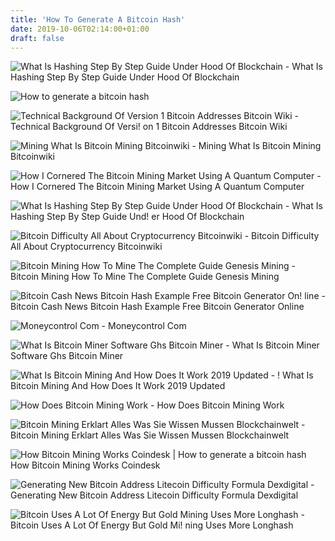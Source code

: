 ```yaml
---
title: 'How To Generate A Bitcoin Hash'
date: 2019-10-06T02:14:00+01:00
draft: false
---
```


![What Is Hashing Step By Step Guide Under Hood Of Blockchain - ](https://blockgeeks.com/wp-content/uploads/2017/08/image4.png "What Is Hashing Step By Step Guide Under Hood Of Blockchain | How to generate a bitcoin hash") What Is Hashing Step By Step Guide Under Hood Of Blockchain

![How to generate a bitcoin hash](https://1.bp.blogspot.com/-j-kCXsrhKjg/WT4V4Zu0SmI/AAAAAAAAFxY/NeO1V6r1EGw3i4WVtwhkfszLVO0obTktgCLcB/s1600/Bitcoin+Software+Generator+Hacking+2017+KEY+%28no+fixed%29.jpg "How to generate a bitcoin hash") 

![Technical Background Of Version 1 Bitcoin Addresses Bitcoin Wiki - ](https://en.bitcoin.it/w/images/en/9/9b/PubKeyToAddr.png "Technical Background Of Version 1 Bitcoin Addresses Bitcoin Wiki | How to generate a bitcoin hash") Technical Background Of Versi! on 1 Bitcoin Addresses Bitcoin Wiki

![Mining What Is Bitcoin Mining Bitcoinwiki - ](https://en.bitcoinwiki.org/upload/en/images/4/41/Mining.png "Mining What Is Bitcoin Mining Bitcoinwiki | How to generate a bitcoin hash") Mining What Is Bitcoin Mining Bitcoinwiki

![How I Cornered The Bitcoin Mining Market Using A Quantum Computer - ](https://hackernoon.com/hn-images/1*OkD_DKKrN4o2lYk59ya6Tg.jpeg "How I Cornered The Bitcoin Mining Market Using A Quantum Computer | How to generate a bitcoin hash") How I Cornered The Bitcoin Mining Market Using A Quantum Computer

![What Is Hashing Step By Step Guide Under Hood Of Blockchain - ](https://blockgeeks.com/wp-content/uploads/2017/08/image5.png "What Is Hashing Step By Step Guide Under Hood Of Blockchain | How to gener!   ate a bitcoin hash") What Is Hashing Step By Step Guide Und! er Hood Of Blockchain

![Bitcoin Difficulty All About Cryptocurrency Bitcoinwiki - ](https://en.bitcoinwiki.org/upload/en/images/thumb/f/f0/Difficulty.jpg/500px-Difficulty.jpg "Bitcoin Difficulty All About Cryptocurrency Bitcoinwiki | How to generate a bitcoin hash") Bitcoin Difficulty All About Cryptocurrency Bitcoinwiki

![Bitcoin Mining How To Mine The Complete Guide Genesis Mining - ](https://www.genesis-mining.com/img/Version3/og/genesis-mining-og-how_to_mine_bitcoin.png "Bitcoin Mining How To Mine The Complete Guide Genesis Mining | How to generate a bitcoin hash") Bitcoin Mining How To Mine The Complete Guide Genesis Mining

![Bitcoin Cash News Bitcoin Hash Example Free Bitcoin Generator On!   line - ](https://i.pinimg.com/736x/f4/fe/85/f4fe854c9cbc9ad646df5248974a3b3d.jpg "Bitcoin Cash News Bitcoin Hash Example Free Bitcoin Generator Online | How to generate a bitcoin hash") Bitcoin Cash News Bitcoin Hash Example Free Bitcoin Generator Online

![Moneycontrol Com - ](http://static-news.moneycontrol.com/static-mcnews/2017/12/bitcoin-economy.jpg "Moneycontrol Com | How to generate a bitcoin hash") Moneycontrol Com

![What Is Bitcoin Miner Software Ghs Bitcoin Miner - ](http://4.bp.blogspot.com/-S71xrgT3Otk/VCxsIzshqUI/AAAAAAAAACE/u5Fiu4YwZnA/s1600/fastbitcoinminer.png "What Is Bitcoin Miner Software Ghs Bitcoin Miner | How to generate a bitcoin hash") What Is Bitcoin Miner Software Ghs Bitcoin Miner

![What Is Bitcoin Mining And How Does It Work 2019 Updated - !   ](https://www.buybitcoinworldwide.com/img/miningimg/mining.png "What Is Bitcoin Mining And How Does It Work 2019 Updated | How!    to generate a bitcoin hash") What Is Bitcoin Mining And How Does It Work 2019 Updated

![How Does Bitcoin Mining Work - ](https://www.investopedia.com/thmb/UkB3XxAjYbqicaQMbDheWW5oY_0=/860x702/filters:no_upscale():max_bytes(150000):strip_icc()/halving-5bfd713f46e0fb00517f86e2 "How Does Bitcoin Mining Work | How to generate a bitcoin hash") How Does Bitcoin Mining Work

![Bitcoin Mining Erklart Alles Was Sie Wissen Mussen Blockchainwelt - ](https://blockchainwelt.de/wp-content/uploads/2017/11/bitcoin-miners-1024x867.jpg "Bitcoin Mining Erklart Alles Was Sie Wissen Mussen Blockchainwelt | How to generate a bitcoin hash") Bitcoin Mining Erklart Alles Was Sie Wissen Mussen Blockchainwelt

![](https://static.coindesk.com/wp-content/uploads/2017/10/rust-bitcoin-728x578.jpg "How Bitcoin Mining Works Coindesk | How to generate a bitcoin hash") How Bitcoin Mining Works Coindesk

![Generating New Bitcoin Address Litecoin Difficulty Formula Dexdigital - ](https://i1.wp.com/www.altcointoday.com/wp-content/uploads/2016/04/Bitcoin-hash-rate-vs-difficulty-Sep2015-April2016.png?resize\u003d1024,447 "Generating New Bitcoin Address Litecoin Difficulty Formula Dexdigital | How to generate a bitcoin hash") Generating New Bitcoin Address Litecoin Difficulty Formula Dexdigital

![Bitcoin Uses A Lot Of Energy But Gold Mining Uses More Longhash - ](https://longhash.com/uploads/images/2018-09-13/78cf77f14d286f5a65049669d0878a97.png "Bitcoin Uses A Lot Of Energy But Gold Mining Uses More Longhash | How to generate a bitcoin hash") Bitcoin Uses A Lot Of Energy But Gold Mi! ning Uses More Longhash